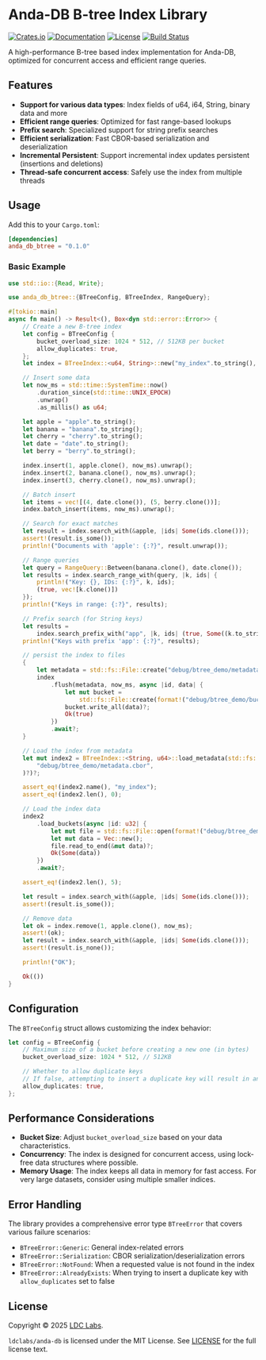 # Anda-DB B-tree Index Library

[![Crates.io](https://img.shields.io/crates/v/anda_db_btree)](https://crates.io/crates/anda_db_btree)
[![Documentation](https://docs.rs/anda_db_btree/badge.svg)](https://docs.rs/anda_db_btree)
[![License](https://img.shields.io/badge/license-MIT-blue.svg)](LICENSE)
[![Build Status](https://github.com/ldclabs/anda-db/actions/workflows/test.yml/badge.svg)](https://github.com/ldclabs/anda-db/actions)

A high-performance B-tree based index implementation for Anda-DB, optimized for concurrent access and efficient range queries.

## Features

- **Support for various data types**: Index fields of u64, i64, String, binary data and more
- **Efficient range queries**: Optimized for fast range-based lookups
- **Prefix search**: Specialized support for string prefix searches
- **Efficient serialization**: Fast CBOR-based serialization and deserialization
- **Incremental Persistent**: Support incremental index updates persistent (insertions and deletions)
- **Thread-safe concurrent access**: Safely use the index from multiple threads

## Usage

Add this to your `Cargo.toml`:

```toml
[dependencies]
anda_db_btree = "0.1.0"
```

### Basic Example

```rust
use std::io::{Read, Write};

use anda_db_btree::{BTreeConfig, BTreeIndex, RangeQuery};

#[tokio::main]
async fn main() -> Result<(), Box<dyn std::error::Error>> {
    // Create a new B-tree index
    let config = BTreeConfig {
        bucket_overload_size: 1024 * 512, // 512KB per bucket
        allow_duplicates: true,
    };
    let index = BTreeIndex::<u64, String>::new("my_index".to_string(), Some(config));

    // Insert some data
    let now_ms = std::time::SystemTime::now()
        .duration_since(std::time::UNIX_EPOCH)
        .unwrap()
        .as_millis() as u64;

    let apple = "apple".to_string();
    let banana = "banana".to_string();
    let cherry = "cherry".to_string();
    let date = "date".to_string();
    let berry = "berry".to_string();

    index.insert(1, apple.clone(), now_ms).unwrap();
    index.insert(2, banana.clone(), now_ms).unwrap();
    index.insert(3, cherry.clone(), now_ms).unwrap();

    // Batch insert
    let items = vec![(4, date.clone()), (5, berry.clone())];
    index.batch_insert(items, now_ms).unwrap();

    // Search for exact matches
    let result = index.search_with(&apple, |ids| Some(ids.clone()));
    assert!(result.is_some());
    println!("Documents with 'apple': {:?}", result.unwrap());

    // Range queries
    let query = RangeQuery::Between(banana.clone(), date.clone());
    let results = index.search_range_with(query, |k, ids| {
        println!("Key: {}, IDs: {:?}", k, ids);
        (true, vec![k.clone()])
    });
    println!("Keys in range: {:?}", results);

    // Prefix search (for String keys)
    let results =
        index.search_prefix_with("app", |k, ids| (true, Some((k.to_string(), ids.clone()))));
    println!("Keys with prefix 'app': {:?}", results);

    // persist the index to files
    {
        let metadata = std::fs::File::create("debug/btree_demo/metadata.cbor")?;
        index
            .flush(metadata, now_ms, async |id, data| {
                let mut bucket =
                    std::fs::File::create(format!("debug/btree_demo/bucket_{id}.cbor"))?;
                bucket.write_all(data)?;
                Ok(true)
            })
            .await?;
    }

    // Load the index from metadata
    let mut index2 = BTreeIndex::<String, u64>::load_metadata(std::fs::File::open(
        "debug/btree_demo/metadata.cbor",
    )?)?;

    assert_eq!(index2.name(), "my_index");
    assert_eq!(index2.len(), 0);

    // Load the index data
    index2
        .load_buckets(async |id: u32| {
            let mut file = std::fs::File::open(format!("debug/btree_demo/bucket_{id}.cbor"))?;
            let mut data = Vec::new();
            file.read_to_end(&mut data)?;
            Ok(Some(data))
        })
        .await?;

    assert_eq!(index2.len(), 5);

    let result = index.search_with(&apple, |ids| Some(ids.clone()));
    assert!(result.is_some());

    // Remove data
    let ok = index.remove(1, apple.clone(), now_ms);
    assert!(ok);
    let result = index.search_with(&apple, |ids| Some(ids.clone()));
    assert!(result.is_none());

    println!("OK");

    Ok(())
}
```

## Configuration

The `BTreeConfig` struct allows customizing the index behavior:

```rust
let config = BTreeConfig {
    // Maximum size of a bucket before creating a new one (in bytes)
    bucket_overload_size: 1024 * 512, // 512KB

    // Whether to allow duplicate keys
    // If false, attempting to insert a duplicate key will result in an error
    allow_duplicates: true,
};
```

## Performance Considerations

- **Bucket Size**: Adjust `bucket_overload_size` based on your data characteristics.
- **Concurrency**: The index is designed for concurrent access, using lock-free data structures where possible.
- **Memory Usage**: The index keeps all data in memory for fast access. For very large datasets, consider using multiple smaller indices.

## Error Handling

The library provides a comprehensive error type `BTreeError` that covers various failure scenarios:

- `BTreeError::Generic`: General index-related errors
- `BTreeError::Serialization`: CBOR serialization/deserialization errors
- `BTreeError::NotFound`: When a requested value is not found in the index
- `BTreeError::AlreadyExists`: When trying to insert a duplicate key with `allow_duplicates` set to false

## License
Copyright © 2025 [LDC Labs](https://github.com/ldclabs).

`ldclabs/anda-db` is licensed under the MIT License. See [LICENSE](../../LICENSE) for the full license text.